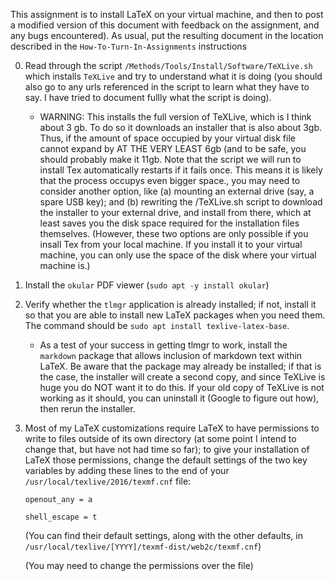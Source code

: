 This assignment is to install LaTeX on your virtual machine, and then to post a modified version of this document with feedback on the assignment, and any bugs encountered). As usual, put the resulting document in the location described in the `How-To-Turn-In-Assignments` instructions

0. Read through the script `/Methods/Tools/Install/Software/TeXLive.sh` which installs `TeXLive` and try to understand what it is doing (you should also go to any urls referenced in the script to learn what they have to say.  I have tried to document fullly what the script is doing).

    * WARNING: This installs the full version of TeXLive, which is I think about 3 gb.  To do so it downloads an installer that is also about 3gb.  Thus, if the amount of space occupied by your virtual disk file cannot expand by AT THE VERY LEAST 6gb (and to be safe, you should probably make it 11gb. Note that the script we will run to install Tex automatically restarts if it fails once. This means it is likely that  the process occupys even bigger space., you may need to consider another option, like (a) mounting an external drive (say, a spare USB key); and (b) rewriting the /TeXLive.sh script to download the installer to your external drive, and install from there, which at least saves you the disk space required for the installation files themselves. (However, these two options are only possible if you insall Tex from your local machine. If you install it to your  virtual machine, you can only use the space of the disk where your virtual machine is.)

0. Install the `okular` PDF viewer (`sudo apt -y install okular`)

0. Verify whether the `tlmgr` application is already installed; if not, install it so that you are able to install new LaTeX packages when you need them. The command should be `sudo apt install texlive-latex-base`.

   * As a test of your success in getting tlmgr to work, install the `markdown` package that allows inclusion of markdown text within LaTeX. Be aware that the package may already be installed; if that is the case, the installer will create a second copy, and since TeXLive is huge you do NOT want it to do this.  If your old copy of TeXLive is not working as it should, you can uninstall it (Google to figure out how), then rerun the installer.

0. Most of my LaTeX customizations require LaTeX to have permissions to write to files outside of its own directory (at some point I intend to change that, but have not had time so far); to give your installation of LaTeX those permissions, change the default settings of the two key variables by adding these lines to the end of your `/usr/local/texlive/2016/texmf.cnf` file:

    `openout_any = a`

    `shell_escape = t`

    (You can find their default settings, along with the other defaults, in `/usr/local/texlive/[YYYY]/texmf-dist/web2c/texmf.cnf`)

    (You may need to change the permissions over the file)
